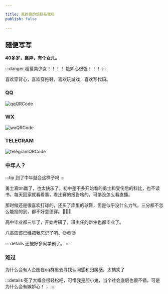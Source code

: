 ```yaml
---

title: 真的真的想联系我吗
publish: false

---
```


## 随便写写

**40多岁，离异，有个女儿。**

:::danger
超爱美少女！！！！
嫉妒心很强！！！
:::

喜欢穿背心，喜欢穿拖鞋，喜欢玩游戏，喜欢写代码。



### QQ

![qqQRCode](/images/qq.jpg)

### WX

![wxQRCode](/images/wx.jpg)

### TELEGRAM

![telegramQRCode](/images/telegram.jpg)

### 中年人？

:::tip
到了中年就会这样子吗
:::

勇士真tm赢了，也太快乐了。初中差不多开始看的勇士和受伤后的科比，也不读书，每天回家就看看番，看比赛的报告啥的，可惜没怎么看直播。

那时候还是很喜欢打球的，还买了库里的球鞋，但是似乎没什么力气，三分都不怎么能投的到，都不好意思穿。:rofl::rofl::rofl:

高中毕业都三年了，开始考研了，班主任的新生也都毕业了。

八高应该已经把我忘记了吧。:relieved::relieved::relieved:

::: details
还被好多同学删了。
:::


###  难过

为什么会有人企图在qq群里去寻找认同感和归属感，太搞笑了

:::details
死了大概会很轻松吧，可惜我是胆小鬼，当个社会底层也很不错，可是为什么会有嫉妒心！；
:::
